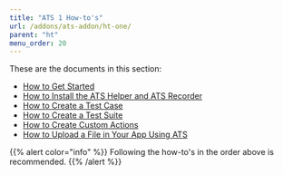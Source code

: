 ```yaml
---
title: "ATS 1 How-to's"
url: /addons/ats-addon/ht-one/
parent: "ht"
menu_order: 20
---
```


These are the documents in this section:

* [How to Get Started](/addons/ats-addon/ht-one-getting-started/)
* [How to Install the ATS Helper and ATS Recorder](/addons/ats-addon/ht-one-install-ats-helper-recorder/)
* [How to Create a Test Case](/addons/ats-addon/ht-one-create-a-test-case/)
* [How to Create a Test Suite](/addons/ats-addon/ht-one-create-a-test-suite/)
* [How to Create Custom Actions](/addons/ats-addon/ht-one-create-custom-actions/)
* [How to Upload a File in Your App Using ATS](/addons/ats-addon/ht-one-upload-file-using-ats/)

{{% alert color="info" %}}
Following the how-to's in the order above is recommended.
{{% /alert %}}
